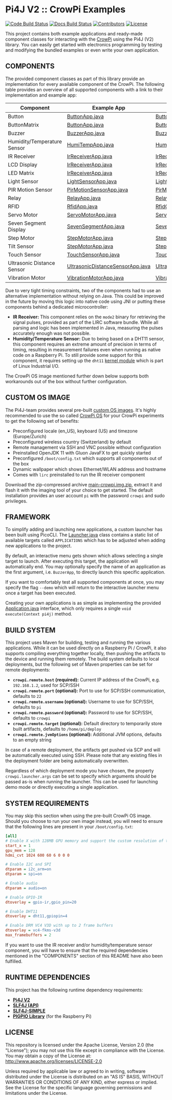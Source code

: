 # Pi4J V2 :: CrowPi Examples

[![Code Build Status](https://img.shields.io/github/workflow/status/Pi4J/pi4j-example-crowpi/CrowPi%20CI?label=code)](https://github.com/Pi4J/pi4j-example-crowpi/actions/workflows/crowpi.yml)
[![Docs Build Status](https://img.shields.io/github/checks-status/Pi4J/pi4j-example-crowpi/gh-pages?label=docs)](https://pi4j.com/pi4j-example-crowpi/)
[![Contributors](https://img.shields.io/github/contributors/Pi4J/pi4j-example-crowpi)](https://github.com/ppmathis/fhnw-crowpi/graphs/contributors)
[![License](https://img.shields.io/github/license/Pi4J/pi4j-example-crowpi)](https://github.com/Pi4J/pi4j-example-crowpi/blob/main/LICENSE)

This project contains both example applications and ready-made component classes for interacting with the
[CrowPi](https://www.elecrow.com/crowpi-compact-raspberry-pi-educational-kit.html) using the Pi4J (V2) library. You can easily get started
with electronics programming by testing and modifying the bundled examples or even write your own application.

## COMPONENTS

The provided component classes as part of this library provide an implementation for every available component of the CrowPi. The following
table provides an overview of all supported components with a link to their implementation and example app:

| **Component** | **Example App** | **Implementation** |
|---|---|---|
| Button | [ButtonApp.java](src/main/java/com/pi4j/crowpi/applications/ButtonApp.java) | [ButtonComponent.java](src/main/java/com/pi4j/crowpi/components/ButtonComponent.java) |
| ButtonMatrix | [ButtonApp.java](src/main/java/com/pi4j/crowpi/applications/ButtonApp.java) | [ButtonComponent.java](src/main/java/com/pi4j/crowpi/components/ButtonMatrixComponent.java) |
| Buzzer | [BuzzerApp.java](src/main/java/com/pi4j/crowpi/applications/BuzzerApp.java) | [BuzzerComponent.java](src/main/java/com/pi4j/crowpi/components/BuzzerComponent.java) |
| Humidity/Temperature Sensor | [HumiTempApp.java](src/main/java/com/pi4j/crowpi/applications/HumiTempApp.java) | [HumiTempComponent.java](src/main/java/com/pi4j/crowpi/components/HumiTempComponent.java) |
| IR Receiver | [IrReceiverApp.java](src/main/java/com/pi4j/crowpi/applications/IrReceiverApp.java) | [IrReceiverComponent.java](src/main/java/com/pi4j/crowpi/components/IrReceiverComponent.java) |
| LCD Display | [IrReceiverApp.java](src/main/java/com/pi4j/crowpi/applications/IrReceiverApp.java) | [IrReceiverComponent.java](src/main/java/com/pi4j/crowpi/components/LcdDisplayComponent.java) |
| LED Matrix | [IrReceiverApp.java](src/main/java/com/pi4j/crowpi/applications/IrReceiverApp.java) | [IrReceiverComponent.java](src/main/java/com/pi4j/crowpi/components/LcdDisplayComponent.java) |
| Light Sensor | [LightSensorApp.java](src/main/java/com/pi4j/crowpi/applications/LightSensorApp.java) | [LightSensorComponent.java](src/main/java/com/pi4j/crowpi/components/LightSensorComponent.java) |
| PIR Motion Sensor | [PirMotionSensorApp.java](src/main/java/com/pi4j/crowpi/applications/PirMotionSensorApp.java) | [PirMotionSensorComponent.java](src/main/java/com/pi4j/crowpi/components/PirMotionSensorComponent.java) |
| Relay | [RelayApp.java](src/main/java/com/pi4j/crowpi/applications/RelayApp.java) | [RelayComponent.java](src/main/java/com/pi4j/crowpi/components/RelayComponent.java) |
| RFID | [RfidApp.java](src/main/java/com/pi4j/crowpi/applications/RfidApp.java) | [RfidComponent.java](src/main/java/com/pi4j/crowpi/components/RfidComponent.java) |
| Servo Motor | [ServoMotorApp.java](src/main/java/com/pi4j/crowpi/applications/ServoMotorApp.java) | [ServoMotorComponent.java](src/main/java/com/pi4j/crowpi/components/ServoMotorComponent.java) |
| Seven Segment Display | [SevenSegmentApp.java](src/main/java/com/pi4j/crowpi/applications/SevenSegmentApp.java) | [SevenSegmentComponent.java](src/main/java/com/pi4j/crowpi/components/SevenSegmentComponent.java) |
| Step Motor | [StepMotorApp.java](src/main/java/com/pi4j/crowpi/applications/StepMotorApp.java) | [StepMotorComponent.java](src/main/java/com/pi4j/crowpi/components/StepMotorComponent.java) |
| Tilt Sensor | [StepMotorApp.java](src/main/java/com/pi4j/crowpi/applications/StepMotorApp.java) | [StepMotorComponent.java](src/main/java/com/pi4j/crowpi/components/TiltSensorComponent.java) |
| Touch Sensor | [TouchSensorApp.java](src/main/java/com/pi4j/crowpi/applications/TouchSensorApp.java) | [TouchSensorComponent.java](src/main/java/com/pi4j/crowpi/components/TouchSensorComponent.java) |
| Ultrasonic Distance Sensor | [UltrasonicDistanceSensorApp.java](src/main/java/com/pi4j/crowpi/applications/UltrasonicDistanceSensorApp.java) | [UltrasonicDistanceSensorComponent.java](src/main/java/com/pi4j/crowpi/components/UltrasonicDistanceSensorComponent.java) |
| Vibration Motor | [VibrationMotorApp.java](src/main/java/com/pi4j/crowpi/applications/VibrationMotorApp.java) | [VibrationMotorComponent.java](src/main/java/com/pi4j/crowpi/components/VibrationMotorComponent.java) |

Due to very tight timing constraints, two of the components had to use an alternative implementation without relying on Java. This could be
improved in the future by moving this logic into native code using JNI or putting these components behind a dedicated microcontroller:

- **IR Receiver:** This component relies on the `mode2` binary for retrieving the signal pulses, provided as part of the LIRC software
  bundle. While all parsing and logic has been implemented in Java, measuring the pulses accurately enough was not possible.
- **Humidity/Temperature Sensor:** Due to being based on a DHT11 sensor, this component requires an extreme amount of precision in terms of
  timing, resulting in measurement failures even when running as native code on a Raspberry Pi. To still provide some support for this
  component, it requires setting up the `dht11` [kernel module](https://github.com/torvalds/linux/blob/master/drivers/iio/humidity/dht11.c)
  which is part of Linux Industrial I/O.

The CrowPi OS image mentioned further down below supports both workarounds out of the box without further configuration.

## CUSTOM OS IMAGE

The Pi4J-team provides several pre-built [custom OS images](https://github.com/Pi4J/pi4j-os). It's highly recommended to use the so called [CrowPi OS](https://pi4j-download.com/main-crowpi.img.zip) for your CrowPi experiments to get the following set of benefits:

- Preconfigured locale (en_US), keyboard (US) and timezone (Europe/Zurich)
- Preconfigured wireless country (Switzerland) by default
- Remote management via SSH and VNC possible without configuration
- Preinstalled OpenJDK 11 with Gluon JavaFX to get quickly started
- Preconfigured `/boot/config.txt` which supports all components out of the box
- Dynamic wallpaper which shows Ethernet/WLAN address and hostname
- Comes with `lirc` preinstalled to run the IR receiver component

Download the zip-compressed archive [main-crowpi.img.zip](https://pi4j-download.com/main-crowpi.img.zip), extract it and flash it with the imaging tool of your choice to get started.
The default installation provides an user account `pi` with the password `crowpi` and sudo privileges.

## FRAMEWORK

To simplify adding and launching new applications, a custom launcher has been built using PicoCLI.
The [Launcher.java](src/main/java/com/pi4j/crowpi/Launcher.java)
class contains a static list of available targets called `APPLICATIONS` which has to be adjusted when adding new applications to the
project.

By default, an interactive menu gets shown which allows selecting a single target to launch. After executing this target, the application
will automatically end. You may optionally specify the name of an application as the first argument, i.e. `BuzzerApp`, to directly launch
this specific application.

If you want to comfortably test all supported components at once, you may specify the flag `--demo` which will return to the interactive
launcher menu once a target has been executed.

Creating your own applications is as simple as implementing the provided [Application.java](src/main/java/com/pi4j/crowpi/Application.java)
interface, which only requires a single `void execute(Context pi4j)` method.

## BUILD SYSTEM

This project uses Maven for building, testing and running the various applications. While it can be used directly on a Raspberry Pi /
CrowPi, it also supports compiling everything together locally, then pushing the artifacts to the device and running them remotely. The
build system defaults to local deployments, but the following set of Maven properties can be set for remote deployments:

- **`crowpi.remote.host` (required):** Current IP address of the CrowPi, e.g. `192.168.1.2`, used for SCP/SSH
- **`crowpi.remote.port` (optional):** Port to use for SCP/SSH communication, defaults to `22`
- **`crowpi.remote.username` (optional):** Username to use for SCP/SSH, defaults to `pi`
- **`crowpi.remote.password` (optional):** Password to use for SCP/SSH, defaults to `crowpi`
- **`crowpi.remote.target` (optional):** Default directory to temporarily store built artifacts, defaults to `/home/pi/deploy`
- **`crowpi.remote.jvmOptions` (optional):** Additional JVM options, defaults to an empty string

In case of a remote deployment, the artifacts get pushed via SCP and will be automatically executed using SSH. Please note that any existing
files in the deployment folder are being automatically overwritten.

Regardless of which deployment mode you have chosen, the property `crowpi.launcher.args` can be set to specify which arguments should be
passed as-is when running the launcher. This can be used for launching demo mode or directly executing a single application.

## SYSTEM REQUIREMENTS

You may skip this section when using the pre-built CrowPi OS image. Should you choose to run your own image instead, you will need to ensure
that the following lines are present in your `/boot/config.txt`:

```ini
[all]
# Enable X with 128MB GPU memory and support the custom resolution of the CrowPi LCD panel
start_x = 1
gpu_mem = 128
hdmi_cvt 1024 600 60 6 0 0 0

# Enable I2C and SPI
dtparam = i2c_arm=on
dtparam = spi=on

# Enable audio
dtparam = audio=on

# Enable GPIO-IR
dtoverlay = gpio-ir,gpio_pin=20

# Enable DHT11
dtoverlay = dht11,gpiopin=4

# Enable DRM VC4 V3D with up to 2 frame buffers
dtoverlay = vc4-fkms-v3d
max_framebuffers = 2
```

If you want to use the IR receiver and/or humidity/temperature sensor component, you will have to ensure that the required dependencies
mentioned in the "COMPONENTS" section of this README have also been fulfilled.

## RUNTIME DEPENDENCIES

This project has the following runtime dependency requirements:

- [**Pi4J V2**](https://pi4j.com/)
- [**SLF4J (API)**](https://www.slf4j.org/)
- [**SLF4J-SIMPLE**](https://www.slf4j.org/)
- [**PIGPIO Library**](http://abyz.me.uk/rpi/pigpio) (for the Raspberry Pi)

## LICENSE

This repository is licensed under the Apache License, Version 2.0 (the "License"); you may not use this file except in compliance with the
License. You may obtain a copy of the License at: http://www.apache.org/licenses/LICENSE-2.0

Unless required by applicable law or agreed to in writing, software distributed under the License is distributed on an "AS IS" BASIS,
WITHOUT WARRANTIES OR CONDITIONS OF ANY KIND, either express or implied. See the License for the specific language governing permissions and
limitations under the License.
